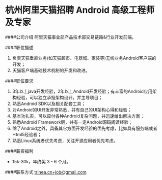 杭州阿里天猫招聘 Android 高级工程师及专家
==========

####公司介绍
阿里天猫事业部产品技术部交易链路&行业开发前端。  

####职位描述
1. 负责天猫垂直业务(如天猫超市、电器城、家装等)无线业务Android客户端的开发；
2. 天猫客户端基础技术机制的开发和改进。  

####职位要求 
1. 3年以上java开发经验，2年以上Android开发经验；有丰富的Android应用架构经验，可以独立承担架构设计，并主导项目； 
2. 熟悉Android SDK以及相关配套工具；
3. 对Android的UI开发非常熟悉，并有自己的UI架构心得和经验；
4. 基本功扎实，可以应付各种Android复杂问题，并迅速给出解决方案；
5. 熟悉Android Framework层，并有一定Android源码阅读经验； 
6. 除了Android之外，具备其它方面开发经验的优先考虑，比如具有服务端或者Html5经验者；
7. 熟悉Linux系统者优先考虑，关注开源应用者优先考虑。

####薪资福利
- 15k-30k，年终奖 3 - 6 个月。 

####联系方式
[trinea.cn+job@gmail.com](mailto:trinea.cn+job@gmail.com)   
